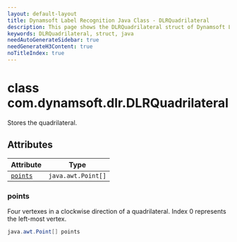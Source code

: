```yaml
---
layout: default-layout
title: Dynamsoft Label Recognition Java Class - DLRQuadrilateral
description: This page shows the DLRQuadrilateral struct of Dynamsoft Label Recognition for Java Language.
keywords: DLRQuadrilateral, struct, java
needAutoGenerateSidebar: true
needGenerateH3Content: true
noTitleIndex: true
---
```



# class com.dynamsoft.dlr.DLRQuadrilateral
Stores the quadrilateral.  


## Attributes
  
| Attribute | Type |
|---------- | ---- |
| [`points`](#points) | `java.awt.Point[]` |


### points
Four vertexes in a clockwise direction of a quadrilateral. Index 0 represents the left-most vertex. 
```java
java.awt.Point[] points
```



